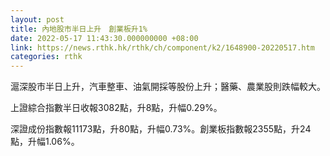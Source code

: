 ```yaml
---
layout: post
title: 內地股市半日上升　創業板升1%
date: 2022-05-17 11:43:30.000000000 +08:00
link: https://news.rthk.hk/rthk/ch/component/k2/1648900-20220517.htm
categories: rthk
---
```


滬深股市半日上升，汽車整車、油氣開採等股份上升；醫藥、農業股則跌幅較大。

上證綜合指數半日收報3082點，升8點，升幅0.29%。

深證成份指數報11173點，升80點，升幅0.73%。創業板指數報2355點，升24點，升幅1.06%。
